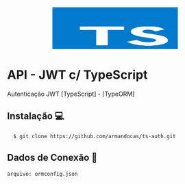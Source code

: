 <p align="center">
  <a href="https://www.typescriptlang.org/" target="blank"><img src="https://raw.githubusercontent.com/devicons/devicon/master/icons/typescript/typescript-original.svg" alt="typescript" width="300" height="100" alt="TypeScript Logo" /></a>
</p>

# API - JWT c/ TypeScript

Autenticação JWT [TypeScript] - [TypeORM]

## Instalação 💻


```sh
  $ git clone https://github.com/armandocas/ts-auth.git
```

## Dados de Conexão 🔌

```sh
arquivo: ormconfig.json
```